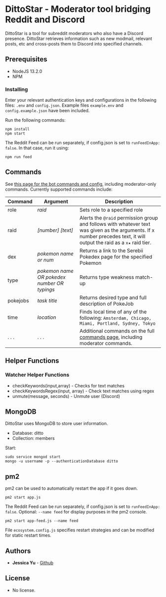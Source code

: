 # DittoStar - Moderator tool bridging Reddit and Discord

DittoStar is a tool for subreddit moderators who also have a Discord presence. DittoStar retrieves information such as new modmail, relevant posts, etc and cross-posts them to Discord into specified channels.

## Prerequisites

* NodeJS 13.2.0
* NPM

### Installing
Enter your relevant authentication keys and configurations in the following files: `.env` and `config.json`. Example files `example.env` and `config.example.json` have been included.
  
Run the following commands: 

    npm install
    npm start

The Reddit Feed can be run separately, if config.json is set to `runFeedInApp: false`. In that case, run it using:
  
    npm run feed

## Commands
See [this page for the bot commands and config](./commands.md), including moderator-only commands. Currently supported commands include: 

| Command | Argument | Description |  
|-|-|-|  
| role | *raid* | Sets role to a specified role |  
| raid | *[number] [text]* | Alerts the `@raid` permission group and follows with whatever text was given as the arguments. If x number precedes text, it will output the raid as a `x★` raid tier. |  
| dex | *pokemon name or num* | Returns a link to the Serebii Pokedex page for the specified Pokemon |   
| type | *pokemon name OR pokedex number OR typings* | Returns type weakness match-up | 
| pokejobs | *task title* | Returns desired type and full description of PokeJob |  
| time | *location* | Finds local time of any of the following: ```Amsterdam, Chicago, Miami, Portland, Sydney, Tokyo``` |  
| . . . | . . . | Additional commands on the full [commands page](./commands.md), including moderator commands. |

## Helper Functions

### Watcher Helper Functions
* checkKeywords(input,array) - Checks for text matches
* checkKeywordsRegex(input, array) - Check text matches using regex
* unmute(message, seconds) - Unmute user (Discord)

## MongoDB
DittoStar uses MongoDB to store user information. 
* Database: ditto
* Collection: members

Start:
```
sudo service mongod start
mongo -u username -p --authenticationDatabase ditto
```

## pm2
pm2 can be used to automatically restart the app if it goes down.  
  
    pm2 start app.js

The Reddit Feed can be run separately, if config.json is set to `runFeedInApp: false`. Optional: `--name feed` for display purposes in the pm2 console.
  
    pm2 start app-feed.js --name feed

File `ecosystem.config.js` specifies restart strategies and can be modified for static restart times.

## Authors

* **Jessica Yu** - [Github](https://github.com/jessicayyu)
  
## License
  
* No license.


